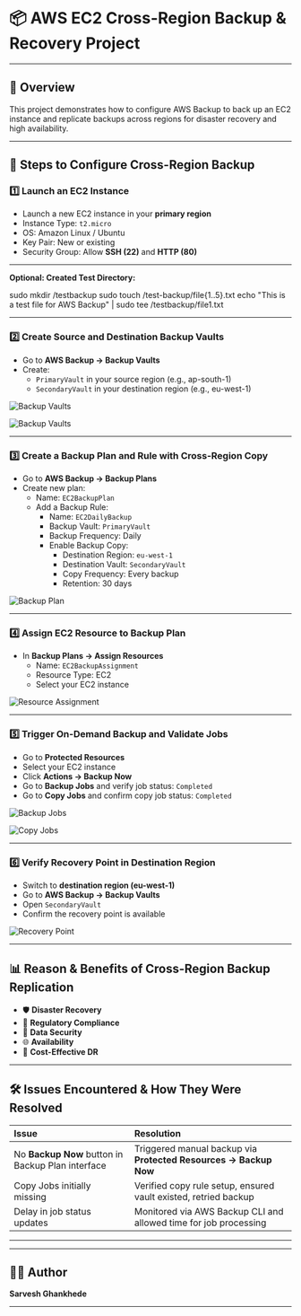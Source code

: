 
# 📦 AWS EC2 Cross-Region Backup & Recovery Project

---

## 📑 Overview

This project demonstrates how to configure AWS Backup to back up an EC2 instance and replicate backups across regions for disaster recovery and high availability.

---

## 📖 Steps to Configure Cross-Region Backup

### 1️⃣ Launch an EC2 Instance

- Launch a new EC2 instance in your **primary region**
- Instance Type: `t2.micro`
- OS: Amazon Linux / Ubuntu
- Key Pair: New or existing
- Security Group: Allow **SSH (22)** and **HTTP (80)**
---

**Optional: Created Test Directory:**

sudo mkdir /testbackup
sudo touch /test-backup/file{1..5}.txt
echo "This is a test file for AWS Backup" | sudo tee /testbackup/file1.txt

---

### 2️⃣ Create Source and Destination Backup Vaults

- Go to **AWS Backup → Backup Vaults**
- Create:
  - `PrimaryVault` in your source region (e.g., ap-south-1)
  - `SecondaryVault` in your destination region (e.g., eu-west-1)

![Backup Vaults](screenshots/vaults.png)

![Backup Vaults](screenshots/vault2.png)

---

### 3️⃣ Create a Backup Plan and Rule with Cross-Region Copy

- Go to **AWS Backup → Backup Plans**
- Create new plan:
  - Name: `EC2BackupPlan`
  - Add a Backup Rule:
    - Name: `EC2DailyBackup`
    - Backup Vault: `PrimaryVault`
    - Backup Frequency: Daily
    - Enable Backup Copy:
      - Destination Region: `eu-west-1`
      - Destination Vault: `SecondaryVault`
      - Copy Frequency: Every backup
      - Retention: 30 days

![Backup Plan](screenshots/backup-plan.png)

---

### 4️⃣ Assign EC2 Resource to Backup Plan

- In **Backup Plans → Assign Resources**
  - Name: `EC2BackupAssignment`
  - Resource Type: EC2
  - Select your EC2 instance

![Resource Assignment](screenshots/resource-assignment.png)

---

### 5️⃣ Trigger On-Demand Backup and Validate Jobs

- Go to **Protected Resources**
- Select your EC2 instance
- Click **Actions → Backup Now**
- Go to **Backup Jobs** and verify job status: `Completed`
- Go to **Copy Jobs** and confirm copy job status: `Completed`

![Backup Jobs](screenshots/backup-jobs.png)

![Copy Jobs](screenshots/copy-jobs.png)

---

### 6️⃣ Verify Recovery Point in Destination Region

- Switch to **destination region (eu-west-1)**
- Go to **AWS Backup → Backup Vaults**
- Open `SecondaryVault`
- Confirm the recovery point is available

![Recovery Point](screenshots/recovery-point.png)

---

## 📊 Reason & Benefits of Cross-Region Backup Replication

- 🛡️ **Disaster Recovery**
- 📜 **Regulatory Compliance**
- 🔐 **Data Security**
- 🌐 **Availability**
- 💸 **Cost-Effective DR**

---

## 🛠️ Issues Encountered & How They Were Resolved

| Issue | Resolution |
|:--|:--|
| No **Backup Now** button in Backup Plan interface | Triggered manual backup via **Protected Resources → Backup Now** |
| Copy Jobs initially missing | Verified copy rule setup, ensured vault existed, retried backup |
| Delay in job status updates | Monitored via AWS Backup CLI and allowed time for job processing |

---

---

## 👨‍💻 Author

**Sarvesh Ghankhede**

---
